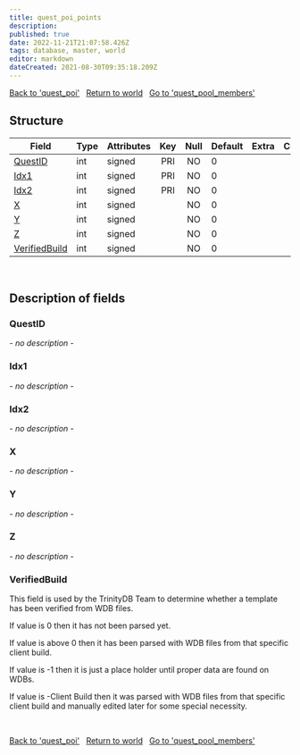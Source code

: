 ```yaml
---
title: quest_poi_points
description: 
published: true
date: 2022-11-21T21:07:58.426Z
tags: database, master, world
editor: markdown
dateCreated: 2021-08-30T09:35:18.209Z
---
```


<a href="https://trinitycore.info/en/database/master/world/quest_poi" class="mt-5 v-btn v-btn--depressed v-btn--flat v-btn--outlined theme--light v-size--default darkblue--text text--lighten-3"><span class="v-btn__content"><i aria-hidden="true" class="v-icon notranslate v-icon--left mdi mdi-arrow-left theme--light"></i><span>Back to 'quest_poi'</span></span></a>&nbsp;&nbsp;&nbsp;<a href="https://trinitycore.info/en/database/master/world/home" class="mt-5 v-btn v-btn--depressed v-btn--flat v-btn--outlined theme--light v-size--default darkblue--text text--lighten-3"><span class="v-btn__content"><i aria-hidden="true" class="v-icon notranslate v-icon--left mdi mdi-home-outline theme--light"></i><span>Return to world</span></span></a>&nbsp;&nbsp;&nbsp;<a href="https://trinitycore.info/en/database/master/world/quest_pool_members" class="mt-5 v-btn v-btn--depressed v-btn--flat v-btn--outlined theme--light v-size--default darkblue--text text--lighten-3"><span class="v-btn__content"><span>Go to 'quest_pool_members'</span><i aria-hidden="true" class="v-icon notranslate v-icon--right mdi mdi-arrow-right theme--light"></i></span></a>

## Structure

| Field | Type | Attributes | Key | Null | Default | Extra | Comment |
| --- | --- | --- | :---: | :---: | --- | --- | --- |
| [QuestID](#questid) | int | signed | PRI | NO | 0 |  |  |
| [Idx1](#idx1) | int | signed | PRI | NO | 0 |  |  |
| [Idx2](#idx2) | int | signed | PRI | NO | 0 |  |  |
| [X](#x) | int | signed |  | NO | 0 |  |  |
| [Y](#y) | int | signed |  | NO | 0 |  |  |
| [Z](#z) | int | signed |  | NO | 0 |  |  |
| [VerifiedBuild](#verifiedbuild) | int | signed |  | NO | 0 |  |  |
&nbsp;
## Description of fields

### QuestID
*- no description -*
&nbsp;

### Idx1
*- no description -*
&nbsp;

### Idx2
*- no description -*
&nbsp;

### X
*- no description -*
&nbsp;

### Y
*- no description -*
&nbsp;

### Z
*- no description -*
&nbsp;

### VerifiedBuild
This field is used by the TrinityDB Team to determine whether a template has been verified from WDB files.

If value is 0 then it has not been parsed yet.

If value is above 0 then it has been parsed with WDB files from that specific client build.

If value is -1 then it is just a place holder until proper data are found on WDBs.

If value is -Client Build then it was parsed with WDB files from that specific client build and manually edited later for some special necessity.

&nbsp;

<a href="https://trinitycore.info/en/database/master/world/quest_poi" class="mt-5 v-btn v-btn--depressed v-btn--flat v-btn--outlined theme--light v-size--default darkblue--text text--lighten-3"><span class="v-btn__content"><i aria-hidden="true" class="v-icon notranslate v-icon--left mdi mdi-arrow-left theme--light"></i><span>Back to 'quest_poi'</span></span></a>&nbsp;&nbsp;&nbsp;<a href="https://trinitycore.info/en/database/master/world/home" class="mt-5 v-btn v-btn--depressed v-btn--flat v-btn--outlined theme--light v-size--default darkblue--text text--lighten-3"><span class="v-btn__content"><i aria-hidden="true" class="v-icon notranslate v-icon--left mdi mdi-home-outline theme--light"></i><span>Return to world</span></span></a>&nbsp;&nbsp;&nbsp;<a href="https://trinitycore.info/en/database/master/world/quest_pool_members" class="mt-5 v-btn v-btn--depressed v-btn--flat v-btn--outlined theme--light v-size--default darkblue--text text--lighten-3"><span class="v-btn__content"><span>Go to 'quest_pool_members'</span><i aria-hidden="true" class="v-icon notranslate v-icon--right mdi mdi-arrow-right theme--light"></i></span></a>

